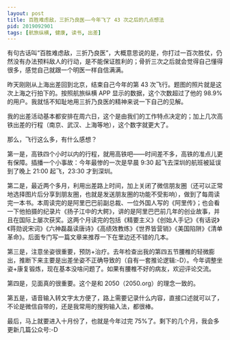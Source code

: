 ```yaml
---
layout: post
title: 百胜难虑敌，三折乃良医——今年飞了 43 次之后的几点想法
pid: 2019092901
tags: [航旅纵横, 健康, 读书, 出差]
---
```


有句古话叫“百胜难虑敌，三折乃良医”，大概意思说的是，你打过一百次胜仗，仍然没有办法预料敌人的行动，是不能保证胜利的；骨折三次之后就会觉得自己懂得很多，感觉自己就跟一个明医一样自信满满。

昨天刚刚从上海出差回到北京，结束自己今年的第 43 次飞行。题图的照片就是这次上海之行拍下的。按照航旅纵横 APP 显示的数据，这个次数超过了他的 98.9% 的用户。我就恬不知耻地用三折乃良医的精神来说一下自己的见解。

我的出差活动基本都安排在周六日，这个是由我们的工作特点决定的；加上几次高铁出差的行程（南京、武汉、上海等地），这个数字就更大了。

那么，飞行这么多，有什么感想？

第一是，高铁四个小时以内的行程，就用高铁吧——时间差不多，高铁的准点儿更有保障。插播一个小事故：今年最惨的一次是早晨 9:30 起飞去深圳的航班被延误到了晚上 21:00 起飞，23:30 才到深圳。

第二是，最近两个多月，利用出差路上时间，加上关闭了微信朋友圈（还可以正常地选择图片后分享到朋友圈，也就是发送朋友圈的功能不受影响），做到了每周读完一本书。本周读完的是阿里巴巴前副总裁、一位外国人写的《阿里传》；也会看一下他拍摄的纪录片《扬子江中的大鳄》，讲的是阿里巴巴前几年的创业故事，并且在国际上屡次获奖。这两个月读完的包括《精要主义》《创始人手记》《有话说》《蒋勋说宋词》《六神磊磊读唐诗》《高绩效教练》《世界皆营销》《美国陷阱》《清单革命》。后面专门写一篇文章来推荐一下在里边还不错的几本。

第三是，注意坐姿很重要，预防+治疗。去年检查出我的第四五节腰椎的轻微膨出，推断下来主要是出差坐姿不正确导致的（自有一套推论逻辑:-D）。今年调整坐姿+康复锻炼，现在基本没啥问题了。如果有腰椎不好的病友，欢迎评论交流。

第四是，见面真的很重要。这个是和 2050（2050.org）的理念一致的。

第五是，语音输入转文字太方便了，路上需要记录什么内容，直接口述就可以了，不论是微信自带的，还是我常用的搜狗输入法，都很棒。

最后，马上就要进入十月份了，也就是今年过完 75%了。剩下的几个月，我会多更新几篇公众号:-D